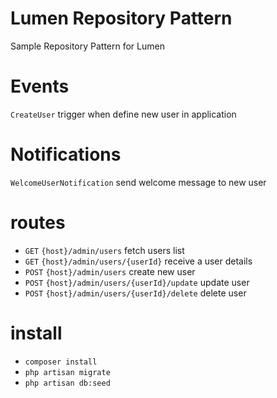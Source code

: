 # Lumen Repository Pattern
Sample Repository Pattern for Lumen

# Events

`CreateUser` trigger when define new user in application

# Notifications

`WelcomeUserNotification` send welcome message to new user

# routes

* `GET` `{host}/admin/users` fetch users list
* `GET` `{host}/admin/users/{userId}` receive a user details
* `POST` `{host}/admin/users`  create new user
* `POST` `{host}/admin/users/{userId}/update`  update user
* `POST` `{host}/admin/users/{userId}/delete` delete user


# install

* `composer install`
* `php artisan migrate`
* `php artisan db:seed`